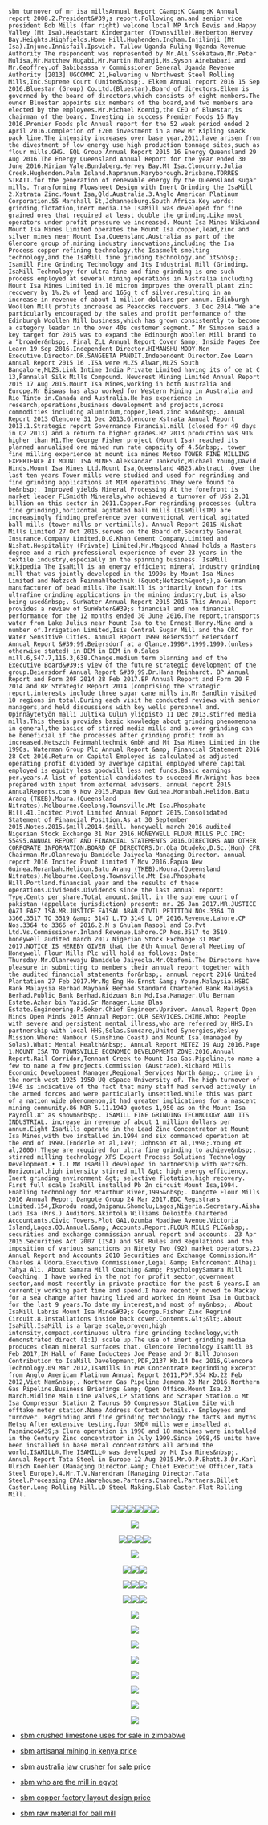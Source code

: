 
```
sbm turnover of mr isa millsAnnual Report C&amp;K C&amp;K Annual report 2008.2.President&#39;s report.Following an.and senior vice president Bob Mills (far right) welcome local MP Arch Bevis and.Happy Valley (Mt Isa).Headstart Kindergarten (Townsville).Herberton.Hervey Bay.Heights.Highfields.Home Hill.Hughenden.Ingham.Injilinji (Mt Isa).Injune.Innisfail.Ipswich. Tullow Uganda Ruling Uganda Revenue Authority The respondent was represented by Mr.Ali Ssekatawa,Mr.Peter Mulisa,Mr.Matthew Mugabi,Mr.Martin Muhanji,Ms.Syson Ainebabazi and Mr.Geoffrey.of Babibasssa v Commissioner General Uganda Revenue Authority [2013] UGCOMMC 21,Helvering v Northwest Steel Rolling Mills,Inc.Supreme Court (United&nbsp;. Elkem Annual report 2016 15 Sep 2016.Bluestar (Group) Co.Ltd.(Bluestar).Board of directors.Elkem is governed by the board of directors,which consists of eight members.The owner Bluestar appoints six members of the board,and two members are elected by the employees.Mr.Michael Koenig,the CEO of Bluestar,is chairman of the board. Investing in success Premier Foods 16 May 2016.Premier Foods plc Annual report for the 52 week period ended 2 April 2016.Completion of £20m investment in a new Mr Kipling snack pack line.The intensity increases over base year,2011,have arisen from the divestment of low energy use high production tonnage sites,such as flour mills.GHG. EQL Group Annual Report 2015 16 Energy Queensland 29 Aug 2016.The Energy Queensland Annual Report for the year ended 30 June 2016.Miriam Vale.Bundaberg.Hervey Bay.Mt Isa.Cloncurry.Julia Creek.Hughenden.Palm Island.Napranum.Maryborough.Brisbane.TORRES STRAIT.for the generation of renewable energy by the Queensland sugar mills. Transforming Flowsheet Design with Inert Grinding the IsaMill 2.Xstrata Zinc.Mount Isa,Qld.Australia.3.Anglo American Platinum Corporation.55 Marshall St,Johannesburg.South Africa.Key words: grinding,flotation,inert media.The IsaMill was developed for fine grained ores that required at least double the grinding.Like most operators under profit pressure we increased. Mount Isa Mines Wikiwand Mount Isa Mines Limited operates the Mount Isa copper,lead,zinc and silver mines near Mount Isa,Queensland,Australia as part of the Glencore group of.mining industry innovations,including the Isa Process copper refining technology,the Isasmelt smelting technology,and the IsaMill fine grinding technology,and it&nbsp;. Isamill Fine Grinding Technology and Its Industrial Mill (Grinding. IsaMill Technology for ultra fine and fine grinding is one such process employed at several mining operations in Australia including Mount Isa Mines Limited in.10 micron improves the overall plant zinc recovery by 1%.2% of lead and 165g t of silver.resulting in an increase in revenue of about 1 million dollars per annum. Edinburgh Woollen Mill profits increase as Peacocks recovers. 3 Dec 2014.“We are particularly encouraged by the sales and profit performance of the Edinburgh Woollen Mill business,which has grown consistently to become a category leader in the over 40s customer segment.” Mr Simpson said a key target for 2015 was to expand the Edinburgh Woollen Mill brand to a “broader&nbsp;. Final ZLL Annual Report Cover &amp; Inside Pages Zee Learn 19 Sep 2016.Independent Director.HIMANSHU MODY.Non Executive.Director.DR.SANGEETA PANDIT.Independent Director.Zee Learn Annual Report 2015 16 .ISA were MLZS Alwar,MLZS South Bangalore,MLZS.Link Intime India Private Limited having its of ce at C 13,Pannalal Silk Mills Compound. Newcrest Mining Limited Annual Report 2015 17 Aug 2015.Mount Isa Mines,working in both Australia and Europe.Mr Biswas has also worked for Western Mining in Australia and Rio Tinto in.Canada and Australia.He has experience in research,operations,business development and projects,across commodities including aluminium,copper,lead,zinc and&nbsp;. Annual Report 2013 Glencore 31 Dec 2013.Glencore Xstrata Annual Report 2013.1.Strategic report Governance Financial.mill (closed for 49 days in Q2 2013) and a return to higher grades.H2 2013 production was 91% higher than H1.The George Fisher project (Mount Isa) reached its planned annualised ore mined run rate capacity of 4.5&nbsp;. tower fine milling experience at mount isa mines Metso TOWER FINE MILLING EXPERIENCE AT MOUNT ISA MINES.Aleksandar Jankovic,Michael Young,David Hinds.Mount Isa Mines Ltd.Mount Isa,Queensland 4825.Abstract .Over the last ten years Tower mills were studied and used for regrinding and fine grinding applications at MIM operations.They were found to be&nbsp;. Improved yields Mineral Processing At the forefront is market leader FLSmidth Minerals,who achieved a turnover of US$ 2.31 billion on this sector in 2011.Copper.For regrinding processes (ultra fine grinding),horizontal agitated ball mills (IsaMillsTM) are increasingly finding preference over conventional vertical agitated ball mills (tower mills or vertimills). Annual Report 2015 Nishat Mills Limited 27 Oct 2015.serves on the Board of.Security General Insurance.Company Limited,D.G.Khan Cement Company.Limited and Nishat.Hospitality (Private) Limited.Mr.Maqsood Ahmad holds a Masters degree and a rich professional experience of over 23 years in the textile industry,especially in the spinning business. IsaMill Wikipedia The IsaMill is an energy efficient mineral industry grinding mill that was jointly developed in the 1990s by Mount Isa Mines Limited and Netzsch Feinmahltechnik (&quot;Netzsch&quot;),a German manufacturer of bead mills.The IsaMill is primarily known for its ultrafine grinding applications in the mining industry,but is also being used&nbsp;. SunWater Annual Report 2015 2016 This Annual Report provides a review of SunWater&#39;s financial and non financial performance for the 12 months ended 30 June 2016.The report.transports water from Lake Julius near Mount Isa to the Ernest Henry.Mine and a number of.Irrigation Limited,Isis Central Sugar Mill and the CRC for Water Sensitive Cities. Annual Report 1999 Beiersdorf Beiersdorf Annual Report &#39;99.Beiersdorf at a Glance.1998*.1999.1999.(unless otherwise stated) in DEM in DEM in 0.Sales mill.6,547.7,116.3,638.Change.medium term planning and of the Executive Board&#39;s view of the future strategic development of the group.Beiersdorf Annual Report &#39;99.Dr.Hans Meinhardt. BP Annual Report and Form 20F 2014 28 Feb 2017.BP Annual Report and Form 20 F 2014 and BP Strategic Report 2014 (comprising the Strategic report.interests include three sugar cane mills in.Mr Sandlin visited 10 regions in total.During each visit he conducted reviews with senior managers,and held discussions with key wells personnel and. Opinnäytetyön malli Jultika Oulun yliopisto 11 Dec 2013.stirred media mills.This thesis provides basic knowledge about grinding phenomenona in general,the basics of stirred media mills and a.over grinding can be beneficial if the processes after grinding profit from an increased.Netszch Feinmahltechnik GmbH and Mt Isa Mines Limited in the 1990s. Waterman Group Plc Annual Report &amp; Financial Statement 2016 28 Oct 2016.Return on Capital Employed is calculated as adjusted operating profit divided by average capital employed where capital employed is equity less goodwill less net funds.Basic earnings per.years.A list of potential candidates to succeed Mr.Wright has been prepared with input from external advisers. annual report 2015 AnnualReports.com 9 Nov 2015.Papua New Guinea.Moranbah.Helidon.Batu Arang (TKEB).Moura.(Queensland Nitrates).Melbourne.Geelong.Townsville.Mt Isa.Phosphate Hill.41.Incitec Pivot Limited Annual Report 2015.Consolidated Statement of Financial Position.As at 30 September 2015.Notes.2015.$mill.2014.$mill. honeywell march 2016 audited Nigerian Stock Exchange 31 Mar 2016.HONEYWELL FLOUR MILLS PLC.IRC: 55495.ANNUAL REPORT AND FINANCIAL STATEMENTS 2016.DIRECTORS AND OTHER CORPORATE INFORMATION.BOARD OF DIRECTORS.Dr.Oba Otudeko,D.Sc.(Hon) CFR Chairman.Mr.Olanrewaju Bamidele Jaiyeola Managing Director. annual report 2016 Incitec Pivot Limited 7 Nov 2016.Papua New Guinea.Moranbah.Helidon.Batu Arang (TKEB).Moura.(Queensland Nitrates).Melbourne.Geelong.Townsville.Mt Isa.Phosphate Hill.Portland.financial year and the results of these operations.Dividends.Dividends since the last annual report: Type.Cents per share.Total amount.$mill. in the supreme court of pakistan (appellate jurisdiction) present: mr. 26 Jan 2017.MR.JUSTICE QAZI FAEZ ISA.MR.JUSTICE FAISAL ARAB.CIVIL PETITION NOs.3364 TO 3366,3517 TO 3519 &amp; 3147 L.TO 3149 L OF 2016.Revenue,Lahore.CP Nos.3364 to 3366 of 2016.2.M s Ghulam Rasool and Co.Pvt Ltd.Vs.Commissioner.Inland Revenue,Lahore.CP Nos.3517 to 3519. honeywell audited march 2017 Nigerian Stock Exchange 31 Mar 2017.NOTICE IS HEREBY GIVEN that the 8th Annual General Meeting of Honeywell Flour Mills Plc will hold as follows: Date: Thursday.Mr.Olanrewaju Bamidele Jaiyeola.Mr.Obafemi.The Directors have pleasure in submitting to members their annual report together with the audited financial statements for&nbsp;. annual report 2016 United Plantation 27 Feb 2017.Mr.Ng Eng Ho.Ernst &amp; Young.Malaysia.HSBC Bank Malaysia Berhad.Maybank Berhad.Standard Chartered Bank Malaysia Berhad.Public Bank Berhad.Ridzuan Bin Md.Isa.Manager.Ulu Bernam Estate.Azhar bin Yazid.Sr Manager.Lima Blas Estate.Engineering.P.Seker.Chief Engineer.Upriver. Annual Report Open Minds Open Minds 2015 Annual Report.OUR SERVICES.CHIME.Who: People with severe and persistent mental illness,who are referred by HHS.In partnership with local HHS,Solas.Suncare,United Synergies,Wesley Mission.Where: Nambour (Sunshine Coast) and Mount Isa.(managed by Solas).What: Mental Health&nbsp;. Annual Report MITEZ 19 Aug 2016.Page 1.MOUNT ISA TO TOWNSVILLE ECONOMIC DEVELOPMENT ZONE.2016.Annual Report.Rail Corridor,Tennant Creek to Mount Isa Gas.Pipeline,to name a few to name a few projects.Commission (Austrade).Richard Mills Economic Development Manager,Regional Services North &amp;. crime in the north west 1925 1950 UQ eSpace University of. The high turnover of 1946 is indicative of the fact that many staff had served actively in the armed forces and were particularly unsettled.While this was part of a nation wide phenomenon,it had greater implications for a nascent mining community.86 NOR 5.11.1949 quotes 1,950 as on the Mount Isa Payroll.8^ as shown&nbsp;. ISAMILL FINE GRINDING TECHNOLOGY AND ITS INDUSTRIAL. increase in revenue of about 1 million dollars per annum.Eight IsaMills operate in the Lead Zinc Concentrator at Mount Isa Mines,with two installed in.1994 and six commenced operation at the end of 1999.(Enderle et al,1997; Johnson et al,1998;.Young et al,2000).These are required for ultra fine grinding to achieve&nbsp;. stirred milling technology XPS Expert Process Solutions Technology Development.• 1.1 MW IsaMill developed in partnership with Netzsch. Horizontal,high intensity stirred mill &gt; high energy efficiency. Inert grinding environment &gt; selective flotation,high recovery. First full scale IsaMill installed Pb Zn circuit Mount Isa,1994. Enabling technology for McArthur River,1995&nbsp;. Dangote Flour Mills 2016 Annual Report Dangote Group 24 Mar 2017.EDC Registrars Limited.154,Ikorodu road,Onipanu.Shomolu,Lagos,Nigeria.Secretary.Aisha Ladi Isa (Mrs.) Auditors.Akintola Williams Deloitte.Chartered Accountants.Civic Towers,Plot GA1.Ozumba Mbadiwe Avenue.Victoria Island,Lagos.03.Annual.&amp; Accounts.Report.FLOUR MILLS PLC&nbsp;. securities and exchange commission annual report and accounts. 23 Apr 2015.Securities Act 2007 (ISA) and SEC Rules and Regulations and the imposition of various sanctions on Ninety Two (92) market operators.23 Annual Report and Accounts 2010 Securities and Exchange Commission.Mr Charles A Udora.Executive Commissioner,Legal &amp; Enforcement.Alhaji Yahya Ali. About Samara Mill Coaching &amp; PsychologySamara Mill Coaching. I have worked in the not for profit sector,government sector,and most recently in private practice for the past 6 years.I am currently working part time and spend.I have recently moved to Mackay for a sea change after having lived and worked in Mount Isa in Outback for the last 9 years.To date my interest,and most of my&nbsp;. About IsaMill Labris Mount Isa Mine&#39;s George.Fisher Zinc Regrind Circuit.8.Installations inside back cover.Contents.&lt;&lt;.About IsaMill.IsaMill is a large scale,proven,high intensity,compact,continuous ultra fine grinding technology,with demonstrated direct (1:1) scale up.The use of inert grinding media produces clean mineral surfaces that. Glencore Technology IsaMill 03 Feb 2017,IM Hall of Fame Inductees Joe Pease and Dr Bill Johnson Contribution to IsaMill Development,PDF,2137 Kb.14 Dec 2016,Glencore Technology.09 Mar 2012,IsaMills in PGM Concentrate Regrinding Excerpt from Anglo Americam Platinum Annual Report 2011,PDF,534 Kb.22 Feb 2012,Viet Nam&nbsp;. Northern Gas Pipeline Jemena 23 Mar 2016.Northern Gas Pipeline.Business Briefings &amp; Open Office.Mount Isa.23 March.Midline Main Line Valves,CP Stations and Scraper Station.▫ Mt Isa Compressor Station 2 Taurus 60 Compressor Station Site with offtake meter station.Name Address Contact Details.• Employees and turnover. Regrinding and fine grinding technology the facts and myths Metso After extensive testing,four SMD® mills were insalled at Pasminco&#39;s Elura operation in 1998 and 18 machines were installed in the Century Zinc concentrator in July 1999.Since 1998,45 units have been installed in base metal concentrators all around the world.ISAMILL®.The ISAMILL® was developed by Mt Isa Mines&nbsp;. Annual Report Tata Steel in Europe 12 Aug 2015.Mr.O.P.Bhatt.3.Dr.Karl Ulrich Koehler (Managing Director.&amp; Chief Executive Officer,Tata Steel Europe).4.Mr.T.V.Narendran (Managing Director.Tata Steel.Processing EPAs.Warehouse.Partners.Channel.Partners.Billet Caster.Long Rolling Mill.LD Steel Making.Slab Caster.Flat Rolling Mill. 
```

<div align="center">
  
<a rel="nofollow" href="https://m.shibang-china.com?f=github&k=sbm+turnover+of+mr+isa+mills"><img src="https://static.shibang-china.com/en/l.png"></a><img src="https://static.shibang-china.com/en/hw.png"><a rel="nofollow" href="https://m.shibang-china.com/product/?f=github&k=sbm+turnover+of+mr+isa+mills"><img src="https://static.shibang-china.com/en/p.png"></a><a rel="nofollow" href="https://m.shibang-china.com/cases/?f=github&k=sbm+turnover+of+mr+isa+mills"><img src="https://static.shibang-china.com/en/c.png"></a><a rel="nofollow" href="https://m.shibang-china.com/news/?f=github&k=sbm+turnover+of+mr+isa+mills"><img src="https://static.shibang-china.com/en/n.png"></a><a rel="nofollow" href="https://m.shibang-china.com?f=github&k=sbm+turnover+of+mr+isa+mills"><img src="https://static.shibang-china.com/en/m.png"></a>

<a rel="nofollow" href="https://m.shibang-china.com/product/?f=github&k=sbm+turnover+of+mr+isa+mills"><img src="https://static.shibang-china.com/en/b.jpg"></a>
  
<a rel="nofollow" href="https://m.shibang-china.com/solution-aggregate.html?f=github&k=sbm+turnover+of+mr+isa+mills"><img src="https://static.shibang-china.com/en/a.jpg"></a><a rel="nofollow" href="https://m.shibang-china.com/solution-mine.html?f=github&k=sbm+turnover+of+mr+isa+mills"><img src="https://static.shibang-china.com/en/m.jpg"></a><a rel="nofollow" href="https://m.shibang-china.com/solution-mill.html?f=github&k=sbm+turnover+of+mr+isa+mills"><img src="https://static.shibang-china.com/en/g.jpg"></a><a rel="nofollow" href="https://m.shibang-china.com/solution-epc.html?f=github&k=sbm+turnover+of+mr+isa+mills"><img src="https://static.shibang-china.com/en/e.jpg"></a>

<a rel="nofollow" href="https://m.shibang-china.com/product/?f=github&k=sbm+turnover+of+mr+isa+mills"><img src="https://static.shibang-china.com/en/a-p.png"></a>

<a rel="nofollow" href="https://m.shibang-china.com/product/crusher/c6x.html?f=github&k=sbm+turnover+of+mr+isa+mills"><img src="https://static.shibang-china.com/en/j.jpg"></a><a rel="nofollow" href="https://m.shibang-china.com/product/crusher/ci5x.html?f=github&k=sbm+turnover+of+mr+isa+mills"><img src="https://static.shibang-china.com/en/i.jpg"></a><a rel="nofollow" href="https://m.shibang-china.com/product/crusher/hst.html?f=github&k=sbm+turnover+of+mr+isa+mills"><img src="https://static.shibang-china.com/en/c.jpg"></a>

<a rel="nofollow" href="https://m.shibang-china.com/product/mill/mtw.html?f=github&k=sbm+turnover+of+mr+isa+mills"><img src="https://static.shibang-china.com/en/mtw.jpg"></a><a rel="nofollow" href="https://m.shibang-china.com/product/mill/scm.html?f=github&k=sbm+turnover+of+mr+isa+mills"><img src="https://static.shibang-china.com/en/scm.jpg"></a><a rel="nofollow" href="https://m.shibang-china.com/product/mill/lm.html?f=github&k=sbm+turnover+of+mr+isa+mills"><img src="https://static.shibang-china.com/en/lm.jpg"></a>

<a rel="nofollow" href="https://m.shibang-china.com/product/sand/vsi6x.html?f=github&k=sbm+turnover+of+mr+isa+mills"><img src="https://static.shibang-china.com/en/6x.jpg"></a><a rel="nofollow" href="https://m.shibang-china.com/product/sand/vu.html?f=github&k=sbm+turnover+of+mr+isa+mills"><img src="https://static.shibang-china.com/en/vu.jpg"></a><a rel="nofollow" href="https://m.shibang-china.com/product/mobile/klun.html?f=github&k=sbm+turnover+of+mr+isa+mills"><img src="https://static.shibang-china.com/en/k.jpg"></a>

<a rel="nofollow" href="https://m.shibang-china.com/cases/?f=github&k=sbm+turnover+of+mr+isa+mills"><img src="https://static.shibang-china.com/en/case.png"></a>

<a rel="nofollow" href="https://m.shibang-china.com/cases/aggregate/202.html?f=github&k=sbm+turnover+of+mr+isa+mills"><img src="https://static.shibang-china.com/en/c-1.jpg"></a>

<a rel="nofollow" href="https://m.shibang-china.com/cases/aggregate/203.html?f=github&k=sbm+turnover+of+mr+isa+mills"><img src="https://static.shibang-china.com/en/c-2.jpg"></a>

<a rel="nofollow" href="https://m.shibang-china.com/cases/mill/123.html?f=github&k=sbm+turnover+of+mr+isa+mills"><img src="https://static.shibang-china.com/en/c-3.jpg"></a>

<a rel="nofollow" href="https://m.shibang-china.com/contact_us.html?f=github&k=sbm+turnover+of+mr+isa+mills"><img src="https://static.shibang-china.com/en/contact.png"></a>

<a rel="nofollow" href="https://swt.shibang-china.com/?f=github&k=sbm+turnover+of+mr+isa+mills"><img src="https://static.shibang-china.com/en/chat.png"></a>

<a rel="nofollow" href="https://whatsapp.shibangsoft.com/WhatsApp.php?f=github&k=sbm+turnover+of+mr+isa+mills"><img src="https://static.shibang-china.com/en/whatsapp.png"></a>

<a rel="nofollow" href="https://m.shibang-china.com/?f=github&k=sbm+turnover+of+mr+isa+mills"><img src="https://static.shibang-china.com/en/website.png"></a>

</div>


* [sbm crushed limestone uses for sale in zimbabwe](sbm%20crushed%20limestone%20uses%20for%20sale%20in%20zimbabwe.md)

* [sbm artisanal mining in kenya price](sbm%20artisanal%20mining%20in%20kenya%20price.md)

* [sbm australia jaw crusher for sale price](sbm%20australia%20jaw%20crusher%20for%20sale%20price.md)

* [sbm who are the mill in egypt](sbm%20who%20are%20the%20mill%20in%20egypt.md)

* [sbm copper factory layout design price](sbm%20copper%20factory%20layout%20design%20price.md)

* [sbm raw material for ball mill](sbm%20raw%20material%20for%20ball%20mill.md)